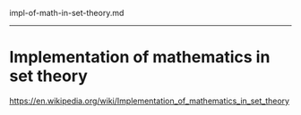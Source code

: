 impl-of-math-in-set-theory.md

---

# Implementation of mathematics in set theory

https://en.wikipedia.org/wiki/Implementation_of_mathematics_in_set_theory
